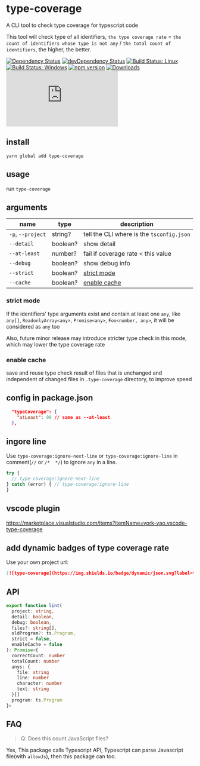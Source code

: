 # type-coverage

A CLI tool to check type coverage for typescript code

This tool will check type of all identifiers, `the type coverage rate` = `the count of identifiers whose type is not any` / `the total count of identifiers`, the higher, the better.

[![Dependency Status](https://david-dm.org/plantain-00/type-coverage.svg)](https://david-dm.org/plantain-00/type-coverage)
[![devDependency Status](https://david-dm.org/plantain-00/type-coverage/dev-status.svg)](https://david-dm.org/plantain-00/type-coverage#info=devDependencies)
[![Build Status: Linux](https://travis-ci.org/plantain-00/type-coverage.svg?branch=master)](https://travis-ci.org/plantain-00/type-coverage)
[![Build Status: Windows](https://ci.appveyor.com/api/projects/status/github/plantain-00/type-coverage?branch=master&svg=true)](https://ci.appveyor.com/project/plantain-00/type-coverage/branch/master)
[![npm version](https://badge.fury.io/js/type-coverage.svg)](https://badge.fury.io/js/type-coverage)
[![Downloads](https://img.shields.io/npm/dm/type-coverage.svg)](https://www.npmjs.com/package/type-coverage)
[![type-coverage](https://img.shields.io/badge/dynamic/json.svg?label=type-coverage&prefix=%E2%89%A5&suffix=%&query=$.typeCoverage.atLeast&uri=https%3A%2F%2Fraw.githubusercontent.com%2Fplantain-00%2Ftype-coverage%2Fmaster%2Fpackage.json)](https://github.com/plantain-00/type-coverage)

## install

`yarn global add type-coverage`

## usage

run `type-coverage`

## arguments

name | type | description
--- | --- | ---
`-p`, `--project` | string? | tell the CLI where is the `tsconfig.json`
`--detail` | boolean? | show detail
`--at-least` | number? | fail if coverage rate < this value
`--debug` | boolean? | show debug info
`--strict` | boolean? | [strict mode](#strict-mode)
`--cache` | boolean? | [enable cache](#enable-cache)

### strict mode

If the identifiers' type arguments exist and contain at least one `any`, like `any[]`, `ReadonlyArray<any>`, `Promise<any>`, `Foo<number, any>`, it will be considered as `any` too

Also, future minor release may introduce stricter type check in this mode, which may lower the type coverage rate

### enable cache

save and reuse type check result of files that is unchanged and independent of changed files in `.type-coverage` directory, to improve speed

## config in package.json

```json
  "typeCoverage": {
    "atLeast": 99 // same as --at-least
  },
```

## ingore line

Use `type-coverage:ignore-next-line` or `type-coverage:ignore-line` in comment(`//` or `/*  */`) to ignore `any` in a line.

```ts
try {
  // type-coverage:ignore-next-line
} catch (error) { // type-coverage:ignore-line
}
```

## vscode plugin

<https://marketplace.visualstudio.com/items?itemName=york-yao.vscode-type-coverage>

## add dynamic badges of type coverage rate

Use your own project url:

```md
[![type-coverage](https://img.shields.io/badge/dynamic/json.svg?label=type-coverage&prefix=%E2%89%A5&suffix=%&query=$.typeCoverage.atLeast&uri=https%3A%2F%2Fraw.githubusercontent.com%2Fplantain-00%2Ftype-coverage%2Fmaster%2Fpackage.json)](https://github.com/plantain-00/type-coverage)
```

## API

```ts
export function lint(
  project: string,
  detail: boolean,
  debug: boolean,
  files?: string[],
  oldProgram?: ts.Program,
  strict = false,
  enableCache = false
): Promise<{
  correctCount: number
  totalCount: number
  anys: {
    file: string
    line: number
    character: number
    text: string
  }[]
  program: ts.Program
}>
```

## FAQ

> Q: Does this count JavaScript files?

Yes, This package calls Typescript API, Typescript can parse Javascript file(with `allowJs`), then this package can too.
